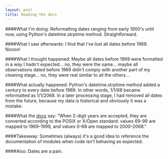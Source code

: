 ```yaml
---
layout: post
title: Reading the docs
---
```


####What I'm doing:
Reformatting dates ranging from early 1900's until now, using Python's datetime.strptime method. Straightforward.

####What I saw afterwards:
I find that I've lost all dates before 1969. Noooo!

####What I thought happened:
Maybe all dates before 1969 were formatted in a way I hadn't expected... no, they were the same... maybe all observations dated before 1969 didn't comply with another part of my cleaning stage... no, they were real similar to all the others...

####What actually happened:
Python's datetime.strptime method added a century to every date before 1969. In other words, 1/1/68 became reformatted as 1/1/2068. In a later processing stage, I had removed all dates from the future, because my data is historical and obviously it was a mistake.

####What the <a href="https://docs.python.org/2/library/time.html" target="_blank">docs</a> say:
"When 2-digit years are accepted, they are converted according to the POSIX or X/Open standard: values 69-99 are mapped to 1969-1999, and values 0–68 are mapped to 2000–2068."

####Takeaway:
Sometimes (always) it's a good idea to reference the documentation of modules when code isn't behaving as expected.

####Also:
Dates are a pain.